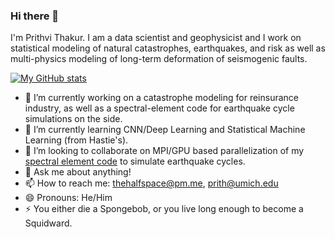 ### Hi there 👋

<!--
**thehalfspace/thehalfspace** is a ✨ _special_ ✨ repository because its `README.md` (this file) appears on your GitHub profile.
-->

I'm Prithvi Thakur. I am a data scientist and geophysicist and I work on statistical modeling of natural catastrophes, earthquakes, and risk as well as multi-physics modeling of long-term deformation of seismogenic faults. 

[![My GitHub stats](https://github-readme-stats.vercel.app/api?username=thehalfspace)](https://github.com/anuraghazra/github-readme-stats)


- 🔭 I’m currently working on a catastrophe modeling for reinsurance industry, as well as a spectral-element code for earthquake cycle simulations on the side.
- 🌱 I’m currently learning CNN/Deep Learning and Statistical Machine Learning (from Hastie's).
- 👯 I’m looking to collaborate on MPI/GPU based parallelization of my [spectral element code](https://github.com/thehalfspace/Spear) to simulate earthquake cycles.
- 💬 Ask me about anything!
- 📫 How to reach me: thehalfspace@pm.me, prith@umich.edu
- 😄 Pronouns: He/Him
- ⚡ You either die a Spongebob, or you live long enough to become a Squidward.

